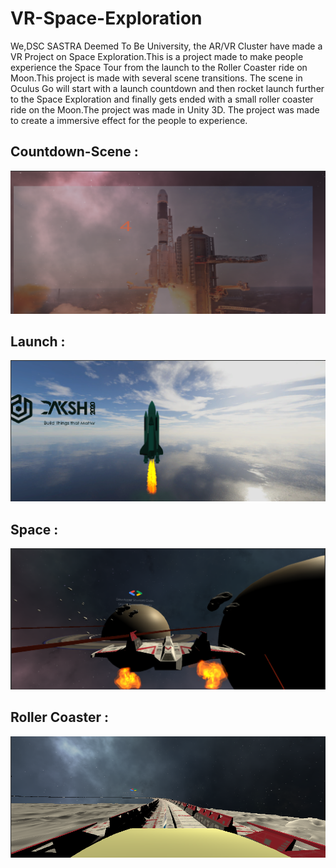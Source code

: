 # VR-Space-Exploration
We,DSC SASTRA Deemed To Be University, the AR/VR Cluster have made a VR Project on Space Exploration.This is a project made to make people experience the Space Tour from the launch to the Roller Coaster ride on Moon.This project is made with several scene transitions.
                       The scene in Oculus Go will start with a launch countdown and then rocket launch further to the Space Exploration and finally gets ended with a small roller coaster ride on the Moon.The project was made in Unity 3D.
                       The project was made to create a immersive effect for the people to experience.
 ## Countdown-Scene :
  ![](Images/countdown.png)
 ## Launch :
  ![](Images/launch.png)
 ## Space :
 ![](Images/solarsystem.png)
 ## Roller Coaster : 
 ![](Images/rollercoaster.png)


